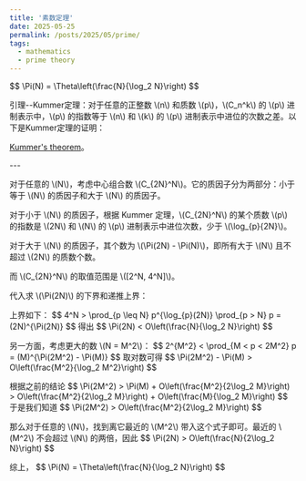 ```yaml
---
title: '素数定理'
date: 2025-05-25
permalink: /posts/2025/05/prime/
tags:
  - mathematics
  - prime theory
---
```


<p>
$$
\Pi(N) = \Theta\left(\frac{N}{\log_2 N}\right)
$$
</p>

<p>
引理--Kummer定理：对于任意的正整数 \(n\) 和质数 \(p\)，\(C_n^k\) 的 \(p\) 进制表示中，\(p\) 的指数等于 \(n\) 和 \(k\) 的 \(p\) 进制表示中进位的次数之差。以下是Kummer定理的证明：
</p>
<a href="https://zhuanlan.zhihu.com/p/550993534">Kummer's theorem</a>。
<p>---</p>

<p>
对于任意的 \(N\)，考虑中心组合数 \(C_{2N}^N\)。它的质因子分为两部分：小于等于 \(N\) 的质因子和大于 \(N\) 的质因子。
</p>

<p>
对于小于 \(N\) 的质因子，根据 Kummer 定理，\(C_{2N}^N\) 的某个质数 \(p\) 的指数是 \(2N\) 和 \(N\) 的 \(p\) 进制表示中进位次数，少于 \(\log_{p}{2N}\)。
</p>

<p>
对于大于 \(N\) 的质因子，其个数为 \(\Pi(2N) - \Pi(N)\)，即所有大于 \(N\) 且不超过 \(2N\) 的质数个数。
</p>

<p>
而 \(C_{2N}^N\) 的取值范围是 \([2^N, 4^N]\)。
</p>

<p>
代入求 \(\Pi(2N)\) 的下界和递推上界：
</p>

<p>
上界如下：
$$
4^N > \prod_{p \leq N} p^{\log_{p}(2N)} \prod_{p > N} p
= (2N)^{\Pi(2N)}
$$
得出
$$
\Pi(2N) < O\left(\frac{N}{\log_2 N}\right)
$$
</p>

<p>
另一方面，考虑更大的数 \(N = M^2\)：
$$
2^{M^2} < \prod_{M < p < 2M^2} p = (M)^{\Pi(2M^2) - \Pi(M)}
$$
取对数可得
$$
\Pi(2M^2) - \Pi(M) > O\left(\frac{M^2}{\log_2 M^2}\right)
$$
</p>

<p>
根据之前的结论
$$
\Pi(2M^2) > \Pi(M) + O\left(\frac{M^2}{2\log_2 M}\right) > O\left(\frac{M^2}{2\log_2 M}\right) + O\left(\frac{M}{\log_2 M}\right)
$$
于是我们知道
$$
\Pi(2M^2) > O\left(\frac{M^2}{2\log_2 M}\right)
$$
</p>

<p>
那么对于任意的 \(N\)，找到离它最近的 \(M^2\) 带入这个式子即可。最近的 \(M^2\) 不会超过 \(N\) 的两倍，因此
$$
\Pi(2N) > O\left(\frac{N}{2\log_2 N}\right)
$$
</p>

<p>
综上，
$$
\Pi(N) = \Theta\left(\frac{N}{\log_2 N}\right)
$$
</p>